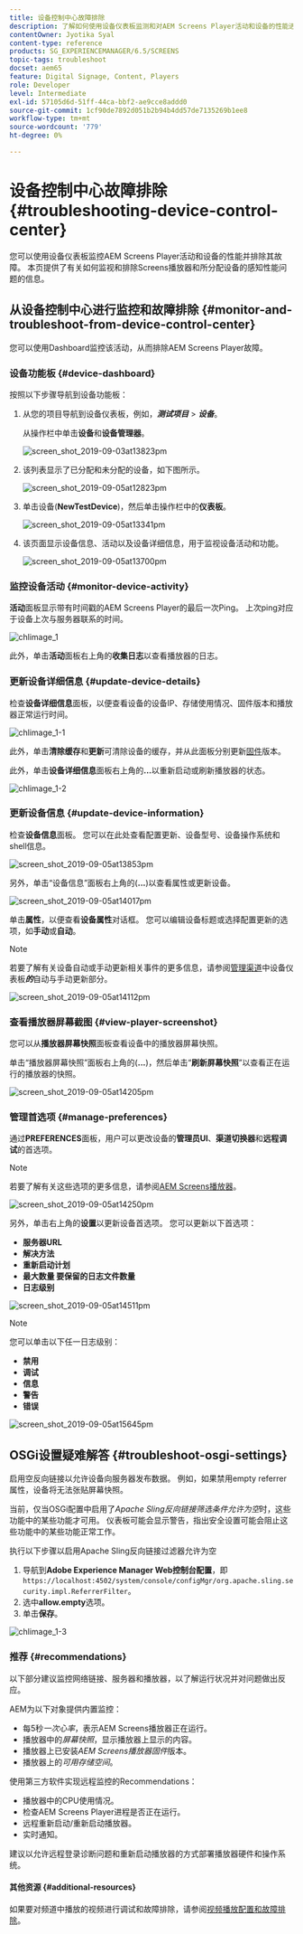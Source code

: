 ```yaml
---
title: 设备控制中心故障排除
description: 了解如何使用设备仪表板监测和对AEM Screens Player活动和设备的性能进行故障排除。
contentOwner: Jyotika Syal
content-type: reference
products: SG_EXPERIENCEMANAGER/6.5/SCREENS
topic-tags: troubleshoot
docset: aem65
feature: Digital Signage, Content, Players
role: Developer
level: Intermediate
exl-id: 57105d6d-51ff-44ca-bbf2-ae9cce8addd0
source-git-commit: 1cf90de7892d051b2b94b4dd57de7135269b1ee8
workflow-type: tm+mt
source-wordcount: '779'
ht-degree: 0%

---
```


# 设备控制中心故障排除 {#troubleshooting-device-control-center}

您可以使用设备仪表板监控AEM Screens Player活动和设备的性能并排除其故障。 本页提供了有关如何监视和排除Screens播放器和所分配设备的感知性能问题的信息。

## 从设备控制中心进行监控和故障排除 {#monitor-and-troubleshoot-from-device-control-center}

您可以使用Dashboard监控该活动，从而排除AEM Screens Player故障。

### 设备功能板 {#device-dashboard}

按照以下步骤导航到设备功能板：

1. 从您的项目导航到设备仪表板，例如，***测试项目*** > ***设备***。

   从操作栏中单击&#x200B;**设备**&#x200B;和&#x200B;**设备管理器**。

   ![screen_shot_2019-09-03at13823pm](assets/screen_shot_2019-09-03at13823pm.png)

1. 该列表显示了已分配和未分配的设备，如下图所示。

   ![screen_shot_2019-09-05at12823pm](assets/screen_shot_2019-09-05at12823pm.png)

1. 单击设备(**NewTestDevice**)，然后单击操作栏中的&#x200B;**仪表板**。

   ![screen_shot_2019-09-05at13341pm](assets/screen_shot_2019-09-05at13341pm.png)

1. 该页面显示设备信息、活动以及设备详细信息，用于监视设备活动和功能。

   ![screen_shot_2019-09-05at13700pm](assets/screen_shot_2019-09-05at13700pm.png)

### 监控设备活动 {#monitor-device-activity}

**活动**&#x200B;面板显示带有时间戳的AEM Screens Player的最后一次Ping。 上次ping对应于设备上次与服务器联系的时间。

![chlimage_1](assets/chlimage_1.png)

此外，单击&#x200B;**活动**&#x200B;面板右上角的&#x200B;**收集日志**&#x200B;以查看播放器的日志。

### 更新设备详细信息 {#update-device-details}

检查&#x200B;**设备详细信息**&#x200B;面板，以便查看设备的设备IP、存储使用情况、固件版本和播放器正常运行时间。

![chlimage_1-1](assets/chlimage_1-1.png)

此外，单击&#x200B;**清除缓存**&#x200B;和&#x200B;**更新**&#x200B;可清除设备的缓存，并从此面板分别更新[固件](screens-glossary.md)版本。

此外，单击&#x200B;**设备详细信息**&#x200B;面板右上角的&#x200B;**...**&#x200B;以重新启动或刷新播放器的状态。

![chlimage_1-2](assets/chlimage_1-2.png)

### 更新设备信息 {#update-device-information}

检查&#x200B;**设备信息**&#x200B;面板。 您可以在此处查看配置更新、设备型号、设备操作系统和shell信息。

![screen_shot_2019-09-05at13853pm](assets/screen_shot_2019-09-05at13853pm.png)

另外，单击“设备信息”面板右上角的(**...**)以查看属性或更新设备。

![screen_shot_2019-09-05at14017pm](assets/screen_shot_2019-09-05at14017pm.png)

单击&#x200B;**属性**，以便查看&#x200B;**设备属性**&#x200B;对话框。 您可以编辑设备标题或选择配置更新的选项，如&#x200B;**手动**&#x200B;或&#x200B;**自动**。

>[!NOTE]
>
>若要了解有关设备自动或手动更新相关事件的更多信息，请参阅[管理渠道](managing-channels.md)中设备仪表板&#x200B;***的***&#x200B;自动与手动更新部分。

![screen_shot_2019-09-05at14112pm](assets/screen_shot_2019-09-05at14112pm.png)

### 查看播放器屏幕截图 {#view-player-screenshot}

您可以从&#x200B;**播放器屏幕快照**&#x200B;面板查看设备中的播放器屏幕快照。

单击“播放器屏幕快照”面板右上角的(**...**)，然后单击“**刷新屏幕快照**”以查看正在运行的播放器的快照。

![screen_shot_2019-09-05at14205pm](assets/screen_shot_2019-09-05at14205pm.png)

### 管理首选项 {#manage-preferences}

通过&#x200B;**PREFERENCES**&#x200B;面板，用户可以更改设备的&#x200B;**管理员UI**、**渠道切换器**&#x200B;和&#x200B;**远程调试**&#x200B;的首选项。

>[!NOTE]
>若要了解有关这些选项的更多信息，请参阅[AEM Screens播放器](working-with-screens-player.md)。

![screen_shot_2019-09-05at14250pm](assets/screen_shot_2019-09-05at14250pm.png)

另外，单击右上角的&#x200B;**设置**&#x200B;以更新设备首选项。 您可以更新以下首选项：

* **服务器URL**
* **解决方法**
* **重新启动计划**
* **最大数量 要保留的日志文件数量**
* **日志级别**

![screen_shot_2019-09-05at14511pm](assets/screen_shot_2019-09-05at14511pm.png)

>[!NOTE]
>您可以单击以下任一日志级别：
>* **禁用**
>* **调试**
>* **信息**
>* **警告**
>* **错误**

![screen_shot_2019-09-05at15645pm](assets/screen_shot_2019-09-05at15645pm.png)

## OSGi设置疑难解答 {#troubleshoot-osgi-settings}

启用空反向链接以允许设备向服务器发布数据。 例如，如果禁用empty referrer属性，设备将无法张贴屏幕快照。

当前，仅当OSGi配置中启用了&#x200B;*Apache Sling反向链接筛选条件允许为空*&#x200B;时，这些功能中的某些功能才可用。 仪表板可能会显示警告，指出安全设置可能会阻止这些功能中的某些功能正常工作。

执行以下步骤以启用Apache Sling反向链接过滤器允许为空

1. 导航到&#x200B;**Adobe Experience Manager Web控制台配置**，即`https://localhost:4502/system/console/configMgr/org.apache.sling.security.impl.ReferrerFilter`。
1. 选中&#x200B;**allow.empty**&#x200B;选项。
1. 单击&#x200B;**保存**。

![chlimage_1-3](assets/chlimage_1-3.png)

### 推荐 {#recommendations}

以下部分建议监控网络链接、服务器和播放器，以了解运行状况并对问题做出反应。

AEM为以下对象提供内置监控：

* 每5秒&#x200B;*一次心率*，表示AEM Screens播放器正在运行。
* 播放器中的&#x200B;*屏幕快照*，显示播放器上显示的内容。
* 播放器上已安装&#x200B;*AEM Screens播放器固件*&#x200B;版本。
* 播放器上的&#x200B;*可用存储空间*。

使用第三方软件实现远程监控的Recommendations：

* 播放器中的CPU使用情况。
* 检查AEM Screens Player进程是否正在运行。
* 远程重新启动/重新启动播放器。
* 实时通知。

建议以允许远程登录诊断问题和重新启动播放器的方式部署播放器硬件和操作系统。

#### 其他资源 {#additional-resources}

如果要对频道中播放的视频进行调试和故障排除，请参阅[视频播放配置和故障排除](troubleshoot-videos.md)。
